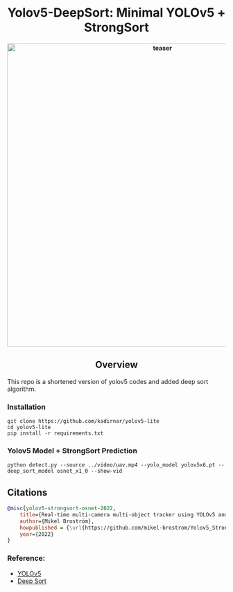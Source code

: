 <div align="center">
<h1>
  Yolov5-DeepSort: Minimal YOLOv5 + StrongSort
</h1>

<h4>
    <img width="700" alt="teaser" src="resources/uav.gif">
</h4>
</div>

## <div align="center">Overview</div>

This repo is a shortened version of yolov5 codes and added deep sort algorithm.

### Installation

```
git clone https://github.com/kadirnar/yolov5-lite
cd yolov5-lite
pip install -r requirements.txt
```

### Yolov5 Model + StrongSort Prediction

```
python detect.py --source ../video/uav.mp4 --yolo_model yolov5x6.pt --deep_sort_model osnet_x1_0 --show-vid
```


## Citations
```bibtex
@misc{yolov5-strongsort-osnet-2022,
    title={Real-time multi-camera multi-object tracker using YOLOv5 and StrongSORT with OSNet},
    author={Mikel Broström},
    howpublished = {\url{https://github.com/mikel-brostrom/Yolov5_StrongSORT_OSNet}},
    year={2022}
}
```
### Reference:

 - [YOLOv5](https://github.com/ultralytics/yolov5)
 - [Deep Sort](https://github.com/mikel-brostrom/Yolov5_DeepSort_Pytorch)
